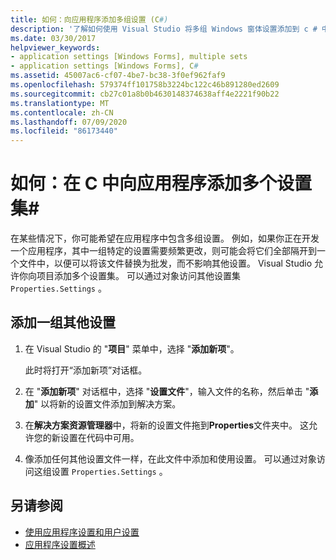 ```yaml
---
title: 如何：向应用程序添加多组设置 (C#)
description: '了解如何使用 Visual Studio 将多组 Windows 窗体设置添加到 c # 中的应用程序。'
ms.date: 03/30/2017
helpviewer_keywords:
- application settings [Windows Forms], multiple sets
- application settings [Windows Forms], C#
ms.assetid: 45007ac6-cf07-4be7-bc38-3f0ef962faf9
ms.openlocfilehash: 579374ff101758b3224bc122c46b891280ed2609
ms.sourcegitcommit: cb27c01a8b0b4630148374638aff4e2221f90b22
ms.translationtype: MT
ms.contentlocale: zh-CN
ms.lasthandoff: 07/09/2020
ms.locfileid: "86173440"
---
```

# <a name="how-to-add-multiple-sets-of-settings-to-your-application-in-c"></a>如何：在 C 中向应用程序添加多个设置集\#

在某些情况下，你可能希望在应用程序中包含多组设置。 例如，如果你正在开发一个应用程序，其中一组特定的设置需要频繁更改，则可能会将它们全部隔开到一个文件中，以便可以将该文件替换为批发，而不影响其他设置。 Visual Studio 允许你向项目添加多个设置集。 可以通过对象访问其他设置集 `Properties.Settings` 。

## <a name="add-an-additional-set-of-settings"></a>添加一组其他设置

1. 在 Visual Studio 的 "**项目**" 菜单中，选择 "**添加新项**"。

   此时将打开“添加新项”对话框。

2. 在 "**添加新项**" 对话框中，选择 "**设置文件**"，输入文件的名称，然后单击 "**添加**" 以将新的设置文件添加到解决方案。

3. 在**解决方案资源管理器**中，将新的设置文件拖到**Properties**文件夹中。 这允许您的新设置在代码中可用。

4. 像添加任何其他设置文件一样，在此文件中添加和使用设置。 可以通过对象访问这组设置 `Properties.Settings` 。

## <a name="see-also"></a>另请参阅

- [使用应用程序设置和用户设置](using-application-settings-and-user-settings.md)
- [应用程序设置概述](application-settings-overview.md)
